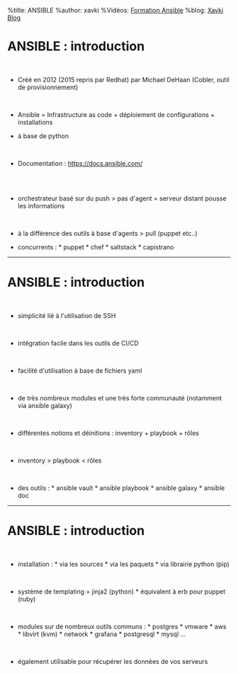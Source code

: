 %title: ANSIBLE
%author: xavki
%Vidéos: [Formation Ansible](https://www.youtube.com/playlist?list=PLn6POgpklwWoCpLKOSw3mXCqbRocnhrh-)
%blog: [Xavki Blog](https://xavki.blog)


# ANSIBLE : introduction


<br>

* Créé en 2012 (2015 repris par Redhat) par Michael DeHaan (Cobler, outil de provisionnement)

<br>

* Ansible = Infrastructure as code + déploiement de configurations + installations

* à base de python

<br>

* Documentation : https://docs.ansible.com/

<br>

<br>

* orchestrateur basé sur du push > pas d'agent = serveur distant pousse les informations

<br>

* à la différence des outils à base d'agents > pull (puppet etc..)

* concurrents :
		* puppet
		* chef
		* saltstack
		* capistrano

------------------------------------------------------------------------------------------------------------------------

# ANSIBLE : introduction


<br>

* simplicité lié à l'utilisation de SSH

<br>

* intégration facile dans les outils de CI/CD

<br>

* facilité d'utilisation à base de fichiers yaml

<br>

* de très nombreux modules et une très forte communauté (notamment via ansible galaxy)

<br>

* différentes notions et déinitions : inventory + playbook + rôles

<br>

* inventory > playbook < rôles

<br>

* des outils :
		* ansible vault
		* ansible playbook
		* ansible galaxy
		* ansible doc

------------------------------------------------------------------------------------------------------------------------

# ANSIBLE : introduction


<br>

* installation :
		* via les sources
		* via les paquets
		* via librairie python (pip)

<br>

* système de templating = jinja2 (python)
		* équivalent à erb pour puppet (ruby)

<br>

* modules sur de nombreux outils communs :
		* postgres
		* vmware
		* aws
		* libvirt (kvm)
		* network
		* grafana
		* postgresql
		* mysql
		...

<br>

* également utilisable pour récupérer les données de vos serveurs
